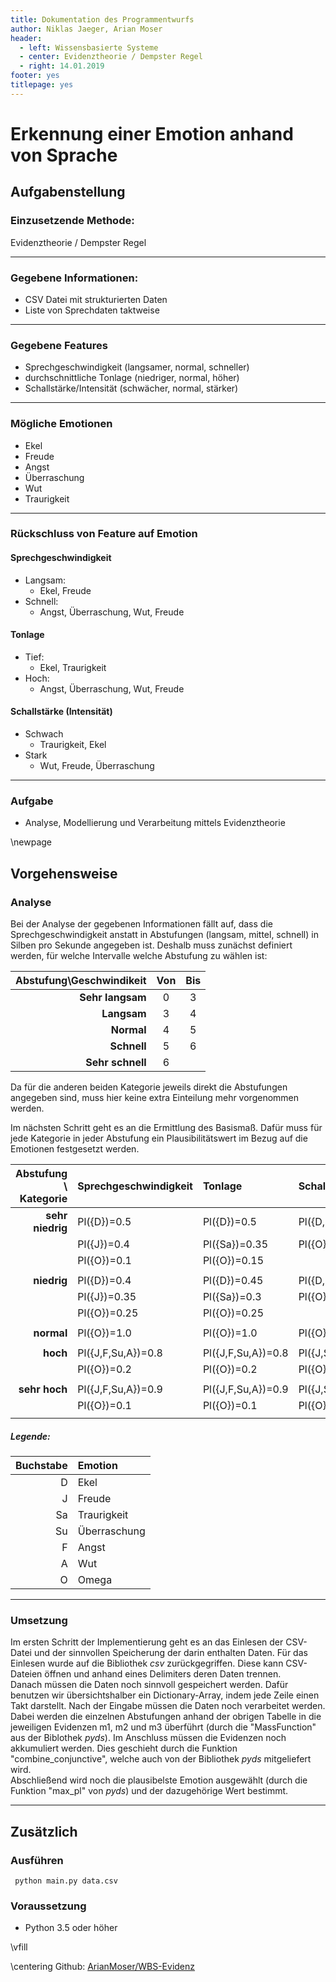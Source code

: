 ```yaml
---
title: Dokumentation des Programmentwurfs 
author: Niklas Jaeger, Arian Moser
header:
  - left: Wissensbasierte Systeme
  - center: Evidenztheorie / Dempster Regel
  - right: 14.01.2019
footer: yes
titlepage: yes
---
```


# Erkennung einer Emotion anhand von Sprache


## Aufgabenstellung

### Einzusetzende Methode: 
Evidenztheorie / Dempster Regel

---

### Gegebene Informationen: 
- CSV Datei mit strukturierten Daten
- Liste von Sprechdaten taktweise

---

### Gegebene Features
- Sprechgeschwindigkeit (langsamer, normal, schneller)
- durchschnittliche Tonlage (niedriger, normal, höher)
- Schallstärke/Intensität (schwächer, normal, stärker)

---

### Mögliche Emotionen
- Ekel
- Freude
- Angst 
- Überraschung
- Wut
- Traurigkeit

---

### Rückschluss von Feature auf Emotion

#### Sprechgeschwindigkeit
- Langsam:
    - Ekel, Freude
- Schnell:
    - Angst, Überraschung, Wut, Freude 

#### Tonlage
- Tief:
    - Ekel, Traurigkeit
- Hoch:
    - Angst, Überraschung, Wut, Freude

#### Schallstärke (Intensität)
- Schwach
    - Traurigkeit, Ekel
- Stark
    - Wut, Freude, Überraschung

---

### Aufgabe 
- Analyse, Modellierung und Verarbeitung mittels Evidenztheorie

\newpage

## Vorgehensweise

### Analyse

Bei der Analyse der gegebenen Informationen fällt auf, dass die
Sprechgeschwindigkeit anstatt in Abstufungen (langsam, mittel, schnell) in
Silben pro Sekunde angegeben ist. Deshalb muss zunächst definiert werden, für
welche Intervalle welche Abstufung zu wählen ist:

| Abstufung\\Geschwindikeit | Von | Bis|
|---:|:---:|:---:|
| **Sehr langsam** | 0 | 3|
| **Langsam** | 3 | 4|
| **Normal** | 4 | 5|
| **Schnell** | 5 | 6 |
| **Sehr schnell** | 6 | |

Da für die anderen beiden Kategorie jeweils direkt die Abstufungen angegeben
sind, muss hier keine extra Einteilung mehr vorgenommen werden.


Im nächsten Schritt geht es an die Ermittlung des Basismaß. Dafür muss für jede
Kategorie in jeder Abstufung ein Plausibilitätswert im Bezug auf die Emotionen
festgesetzt werden.


| Abstufung \\ Kategorie | Sprechgeschwindigkeit | Tonlage      | Schallstärke |
| ---:|:---|:---|:---|
| **sehr niedrig**      | Pl({D})=0.5           | Pl({D})=0.5  | Pl({D,Sa})=0.9   |
|                       | Pl({J})=0.4           | Pl({Sa})=0.35| Pl({O})=0.1   |
|                       | Pl({O})=0.1           | Pl({O})=0.15 |              |
|                       |                       |              |              | 
| **niedrig**           | Pl({D})=0.4           | Pl({D})=0.45 | Pl({D,Sa})=0.8   |
|                       | Pl({J})=0.35          | Pl({Sa})=0.3 | Pl({O})=0.2  |
|                       | Pl({O})=0.25          | Pl({O})=0.25 |              |
|                       |                       |              |              | 
| **normal**            | Pl({O})=1.0           | Pl({O})=1.0  | Pl({O})=1.0  |
|                       |                       |              |              |
| **hoch**              | Pl({J,F,Su,A})=0.8    | Pl({J,F,Su,A})=0.8| Pl({J,Su,a})=0.8   |
|                       | Pl({O})=0.2           | Pl({O})=0.2  | Pl({O})=0.2   |
|                       |                       |              |              |
| **sehr hoch**         | Pl({J,F,Su,A})=0.9    | Pl({J,F,Su,A})=0.9| Pl({J,Su,a})=0.9 |
|                       | Pl({O})=0.1           | Pl({O})=0.1  | Pl({O})=0.1  |
|                       |                       |              |              |


##### Legende:  


| Buchstabe | Emotion |
|---:|:---|
| D  | Ekel| 
| J  | Freude| 
| Sa | Traurigkeit| 
| Su | Überraschung| 
| F  | Angst| 
| A  | Wut| 
| O  | Omega| 

---

### Umsetzung

Im ersten Schritt der Implementierung geht es an das Einlesen der CSV-Datei und
der sinnvollen Speicherung der darin enthalten Daten. Für das Einlesen wurde
auf die Bibliothek *csv* zurückgegriffen. Diese kann CSV-Dateien öffnen und
anhand eines Delimiters deren Daten trennen.  
Danach müssen die Daten noch sinnvoll gespeichert werden. Dafür benutzen wir
übersichtshalber ein Dictionary-Array, indem jede Zeile einen Takt darstellt.
Nach der Eingabe müssen die Daten noch verarbeitet werden. Dabei werden die
einzelnen Abstufungen anhand der obrigen Tabelle in die jeweiligen Evidenzen
m1, m2 und m3 überführt (durch die "MassFunction" aus der Biblothek *pyds*). Im
Anschluss müssen die Evidenzen noch akkumuliert werden. Dies geschieht durch
die Funktion "combine\_conjunctive", welche auch von der Bibliothek *pyds*
mitgeliefert wird.  
Abschließend wird noch die plausibelste Emotion ausgewählt (durch die Funktion
"max\_pl" von *pyds*) und der dazugehörige Wert bestimmt.

---


## Zusätzlich

### Ausführen

``` python main.py data.csv```


### Voraussetzung

- Python 3.5 oder höher

\vfill

\centering Github: [ArianMoser/WBS-Evidenz](https://github.com/ArianMoser/WBS-Evidenz)



